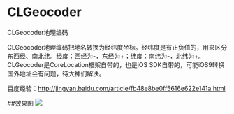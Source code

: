 # CLGeocoder
CLGeocoder地理编码

CLGeocoder地理编码把地名转换为经纬度坐标。经纬度是有正负值的，用来区分东西经、南北纬。经度：西经为-，东经为+；纬度：南纬为-，北纬为+。CLGeocoder是CoreLocation框架自带的，也是iOS SDK自带的，可能iOS9转换国外地址会有问题，待大神们解决。

百度经验：http://jingyan.baidu.com/article/fb48e8be0ff5616e622e141a.html

##效果图
![](https://github.com/cjq002/CLGeocoder/raw/master/Media/demo.png)
